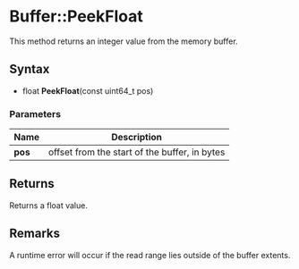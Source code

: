 # Buffer::PeekFloat #
This method returns an integer value from the memory buffer.

## Syntax ##
- float **PeekFloat**(const uint64_t pos)

### Parameters ###
| Name | Description |
| ----- | ----- |
| **pos** | offset from the start of the buffer, in bytes |

## Returns ##
Returns a float value.

## Remarks ##
A runtime error will occur if the read range lies outside of the buffer extents.
